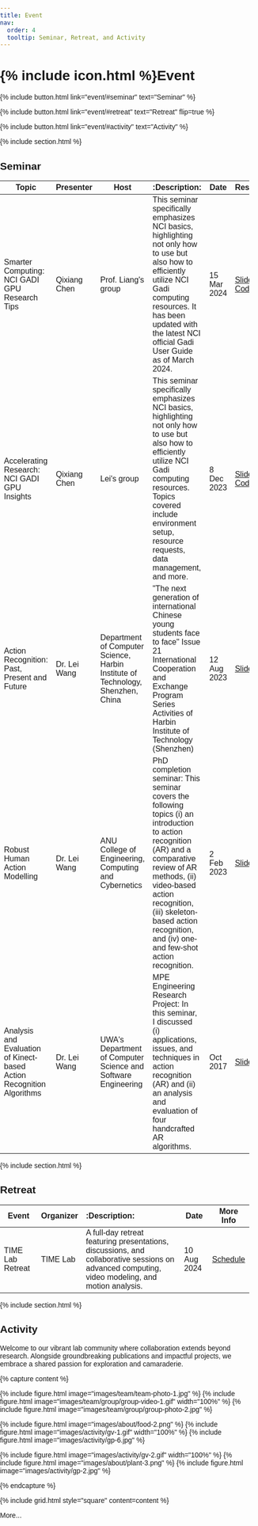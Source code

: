 ```yaml
---
title: Event
nav:
  order: 4
  tooltip: Seminar, Retreat, and Activity
---
```


# {% include icon.html %}Event

{%
  include button.html
  link="event/#seminar"
  text="Seminar"
%}

{%
  include button.html
  link="event/#retreat"
  text="Retreat"
  flip=true
%}

{%
  include button.html
  link="event/#activity"
  text="Activity"
%}

{%
  include section.html
%}

## Seminar

| Topic         | Presenter       | Host | :Description:        | Date       | Resources       |
| ------------- | -------------- | ------------------ | :---------- | ---------- | ------------- |
| Smarter Computing: NCI GADI GPU Research Tips | Qixiang Chen | Prof. Liang's group | This seminar specifically emphasizes NCI basics, highlighting not only how to use but also how to efficiently utilize NCI Gadi computing resources. It has been updated with the latest NCI official Gadi User Guide as of March 2024. | 15 Mar 2024 | [Slides](https://q1xiangchen.github.io/files/gadi_user_guide.pdf), [Codes](https://q1xiangchen.github.io/files/supp.zip) |
| Accelerating Research: NCI GADI GPU Insights | Qixiang Chen | Lei's group | This seminar specifically emphasizes NCI basics, highlighting not only how to use but also how to efficiently utilize NCI Gadi computing resources. Topics covered include environment setup, resource requests, data management, and more. | 8 Dec 2023 | [Slides](https://q1xiangchen.github.io/files/gadi_instructions.pdf), [Codes](https://q1xiangchen.github.io/files/supp.zip) |
| Action Recognition: Past, Present and Future | Dr. Lei Wang | Department of Computer Science, Harbin Institute of Technology, Shenzhen, China | "The next generation of international Chinese young students face to face" Issue 21 International Cooperation and Exchange Program Series Activities of Harbin Institute of Technology (Shenzhen) | 12 Aug 2023 | [Slides](https://leiwangr.github.io/files/AR_PPF_Lei.pdf) |
| Robust Human Action Modelling | Dr. Lei Wang | ANU College of Engineering, Computing and Cybernetics | PhD completion seminar: This seminar covers the following topics (i) an introduction to action recognition (AR) and a comparative review of AR methods, (ii) video-based action recognition, (iii) skeleton-based action recognition, and (iv) one- and few-shot action recognition. | 2 Feb 2023 | [Slides](https://leiwangr.github.io/files/GENG5512ResearchSeminarv4.pdf) |
| Analysis and Evaluation of Kinect-based Action Recognition Algorithms | Dr. Lei Wang | UWA's Department of Computer Science and Software Engineering | MPE Engineering Research Project: In this seminar, I discussed (i) applications, issues, and techniques in action recognition (AR) and (ii) an analysis and evaluation of four handcrafted AR algorithms. | Oct 2017 | [Slides](https://leiwangr.github.io/files/GENG5512ResearchSeminarv4.pdf) |




{% include section.html %}

## Retreat

| **Event**             | **Organizer**       | :**Description**:                                                              | **Date**       | **More Info** |
|-----------------------|---------------------| :------------------------------------------------------------------------------|----------------|---------------|
| TIME Lab Retreat       | TIME Lab       | A full-day retreat featuring presentations, discussions, and collaborative sessions on advanced computing, video modeling, and motion analysis.  | 10 Aug 2024    | [Schedule](retreat/10_08_2024) |





{% include section.html %}

## Activity

Welcome to our vibrant lab community where collaboration extends beyond research. 
Alongside groundbreaking publications and impactful projects, we embrace a shared 
passion for exploration and camaraderie.

{% capture content %}

{% include figure.html image="images/team/team-photo-1.jpg" %}
{% include figure.html image="images/team/group/group-video-1.gif" width="100%" %}
{% include figure.html image="images/team/group/group-photo-2.jpg" %}

{% include figure.html image="images/about/food-2.png" %}
{% include figure.html image="images/activity/gv-1.gif" width="100%" %}
{% include figure.html image="images/activity/gp-6.jpg" %}

{% include figure.html image="images/activity/gv-2.gif" width="100%" %}
{% include figure.html image="images/about/plant-3.png" %}
{% include figure.html image="images/activity/gp-2.jpg" %}


{% endcapture %}

{% include grid.html style="square" content=content %}

More...

<div class="gallery-container">
    <div class="gallery" id="gallery">
        <!-- JavaScript will populate this -->
    </div>
</div>

<style>
    body {
        font-family: Arial, sans-serif;
        margin: 0;
        padding: 0;
    }

    .gallery-container {
        max-width: 60%;
        width: 100%;
        max-height: 50vh; /* Set a fixed max height in viewport units to maintain aspect ratio */
        overflow: hidden;
        white-space: nowrap;
        position: relative;
        margin: 0 auto;
    }

    .gallery {
        display: flex;
        flex-wrap: nowrap;
        transition: transform 0.5s ease;
    }

    .gallery-item {
        flex: 0 0 auto;
        width: 100%;
        height: auto;
        box-sizing: border-box;
    }

    .gallery img, .gallery video {
        width: 100%; /* Maintain aspect ratio */
        height: auto; /* Maintain aspect ratio */
        display: block;
        object-fit: cover; /* Ensures the image covers the container */
        object-position: center; /* Centers the image in the container */
    }
</style>

<script>
const mediaFiles = [
    { type: 'image', src: '/images/activity/gp-1.jpg', alt: 'Image 1' },
    { type: 'image', src: '/images/activity/gp-2.jpg', alt: 'Image 2' },
    { type: 'image', src: '/images/activity/gp-3.jpg', alt: 'Image 3' },
    { type: 'image', src: '/images/activity/gp-4.jpg', alt: 'Image 4' },
    { type: 'image', src: '/images/activity/gp-5.jpg', alt: 'Image 5' },
    { type: 'image', src: '/images/activity/gp-6.jpg', alt: 'Image 6' },
    { type: 'image', src: '/images/activity/gp-7.jpg', alt: 'Image 7' },
    { type: 'image', src: '/images/activity/gp-8.jpg', alt: 'Image 8' },
    { type: 'image', src: '/images/activity/gp-9.jpg', alt: 'Image 9' },
    { type: 'image', src: '/images/activity/gp-10.jpg', alt: 'Image 10' },
    { type: 'image', src: '/images/activity/gp-11.jpg', alt: 'Image 11' },
    { type: 'image', src: '/images/activity/gp-12.jpg', alt: 'Image 12' },
    { type: 'image', src: '/images/activity/gp-13.jpg', alt: 'Image 13' },
    { type: 'image', src: '/images/activity/gp-14.jpg', alt: 'Image 14' },
    { type: 'image', src: '/images/activity/gp-15.jpg', alt: 'Image 15' },
    { type: 'image', src: '/images/activity/gp-16.jpg', alt: 'Image 16' },
    { type: 'image', src: '/images/activity/gp-17.jpg', alt: 'Image 17' },
    { type: 'image', src: '/images/activity/gp-18.jpg', alt: 'Image 18' },
    { type: 'image', src: '/images/activity/gp-19.jpg', alt: 'Image 19' },
    { type: 'image', src: '/images/activity/gp-20.jpg', alt: 'Image 20' },
    { type: 'image', src: '/images/activity/gp-21.jpg', alt: 'Image 21' },
    { type: 'image', src: '/images/activity/gp-22.jpg', alt: 'Image 22' },
    { type: 'image', src: '/images/activity/gp-23.jpg', alt: 'Image 23' },
    { type: 'image', src: '/images/activity/gp-24.jpg', alt: 'Image 24' },
    { type: 'image', src: '/images/activity/gp-25.jpg', alt: 'Image 25' },
    { type: 'image', src: '/images/activity/gp-26.jpg', alt: 'Image 26' },
    { type: 'image', src: '/images/activity/gp-27.jpg', alt: 'Image 27' },
    { type: 'image', src: '/images/activity/gp-28.jpg', alt: 'Image 28' },
    { type: 'image', src: '/images/activity/gp-29.jpg', alt: 'Image 29' },
    { type: 'video', src: '/images/activity/gv-1.gif' },
    { type: 'video', src: '/images/activity/gv-2.gif' },
    { type: 'video', src: '/images/activity/gv-3.mp4' },
    { type: 'video', src: '/images/activity/gv-4.mp4' },
    { type: 'video', src: '/images/activity/gv-5.mp4' },
    { type: 'video', src: '/images/activity/gv-6.mp4' },
    { type: 'video', src: '/images/activity/gv-7.mp4' },
    { type: 'video', src: '/images/activity/gv-8.mp4' },
    { type: 'video', src: '/images/activity/gv-9.mp4' },
    { type: 'video', src: '/images/activity/gv-10.mp4' },
    { type: 'video', src: '/images/activity/gv-11.mp4' },
    { type: 'video', src: '/images/activity/gv-12.mp4' }
];

  const gallery = document.getElementById('gallery');

  function shuffle(array) {
      for (let i = array.length - 1; i > 0; i--) {
          const j = Math.floor(Math.random() * (i + 1));
          [array[i], array[j]] = [array[j], array[i]];
      }
      return array;
  }

  // Shuffle the mediaFiles array
  const shuffledMediaFiles = shuffle(mediaFiles);

  // Populate the gallery
  shuffledMediaFiles.forEach(file => {
      const item = document.createElement('div');
      item.className = 'gallery-item';

      if (file.type === 'image') {
          const img = document.createElement('img');
          img.src = file.src;
          img.alt = file.alt;
          item.appendChild(img);
      } else if (file.type === 'video') {
          const video = document.createElement('video');
          video.src = file.src;
          video.autoplay = true;
          video.loop = true;
          video.muted = true;
          video.playsInline = true;
          item.appendChild(video);
      }

      gallery.appendChild(item);
  });

  let currentIndex = 0;
  const totalItems = mediaFiles.length;

  function scrollToNextItem() {
      currentIndex = (currentIndex + 1) % totalItems; // Loop back to start
      const itemWidth = gallery.clientWidth;
      gallery.style.transform = `translateX(-${currentIndex * itemWidth}px)`;
  }

  setInterval(scrollToNextItem, 5000); // Change item every 5 seconds
</script>